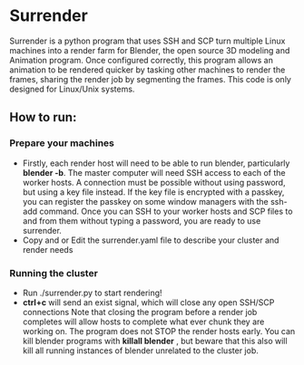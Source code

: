 # Surrender
Surrender is a python program that uses SSH and SCP turn multiple Linux machines into a render farm for Blender, the open source 3D modeling and Animation program. Once configured correctly, this program allows an animation to be rendered quicker by tasking other machines to render the frames, sharing the render job by segmenting the frames. This code is only designed for Linux/Unix systems.

## How to run:
### Prepare your machines
* Firstly, each render host will need to be able to run blender, particularly **blender -b**. The master computer will need SSH access to each of the worker hosts. A connection must be possible without using password, but using a key file instead. If the key file is encrypted with a passkey, you can register the passkey on some window managers with the ssh-add command. Once you can SSH to your worker hosts and SCP files to and from them without typing a password, you are ready to use surrender.
* Copy and or Edit the surrender.yaml file to describe your cluster and render needs
### Running the cluster
* Run ./surrender.py <your config file.yaml> to start rendering!
* **ctrl+c** will send an exist signal, which will close any open SSH/SCP connections
  Note that closing the program before a render job completes will allow hosts to complete what ever chunk they are working on.
  The program does not STOP the render hosts early. You can kill blender programs with **killall blender** , but beware that this also will kill all running instances of blender unrelated to the cluster job.
